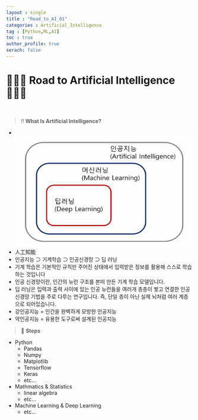 ```yaml
---
layout : single
title : "Road_to_AI_01"
categories : Artificial_Intelligence
tag : [Python,ML,AI]
toc : true
author_profile: true
serach: false
---
```

# 🧑🏻‍💻 Road to Artificial Intelligence 🧑🏻‍💻
<br>

> ‼️ __What Is Artificial Intelligence?__
  * <br><img src="https://github.com/KangMingyu0503/KangMingyu0503.github.io/blob/master/_posts/assets/images/Tree of AI.png?raw=True" alt="Markdown Monster icon"/><br>
  * 人工知能
  * 인공지능 ⊃ 기계학습 ⊃ 인공신경망 ⊃ 딥 러닝
  * 기계 학습은 기본적인 규칙만 주어진 상태에서 입력받은 정보를 활용해 스스로 학습하는 것입니다
  * 인공 신경망이란, 인간의 뉴런 구조를 본떠 만든 기계 학습 모델입니다.
  * 딥 러닝은 입력과 출력 사이에 있는 인공 뉴런들을 여러개 층층이 쌓고 연결한 인공신경망 기법을 주로 다루는 연구입니다. 즉, 단일 층이 아닌 실제 뇌처럼 여러 계층으로 되어있습니다.
  * 강인공지능 = 인간을 완벽하게 모방한 인공지능
  * 약인공지능 = 유용한 도구로써 설계된 인공지능

> 🔢  __Steps__
  * Python
    * Pandas 
    * Numpy
    * Matplotlib
    * Tensorflow
    * Keras
    * etc...
  * Mathmatics & Statistics
    * linear algebra
    * etc...
  * Machine Learning & Deep Learning
    * etc...
   

